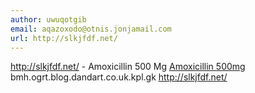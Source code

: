 ```yaml
---
author: uwuqotgib
email: aqazoxodo@otnis.jonjamail.com
url: http://slkjfdf.net/
---
```


http://slkjfdf.net/ - Amoxicillin 500 Mg <a href="http://slkjfdf.net/">Amoxicillin 500mg</a> bmh.ogrt.blog.dandart.co.uk.kpl.gk http://slkjfdf.net/
